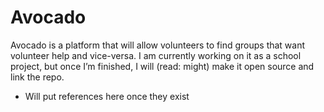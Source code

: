 # Avocado
Avocado is a platform that will allow volunteers to find groups that want volunteer help and vice-versa. I am currently working on it as a school project, but once I’m finished, I will (read: might) make it open source and link the repo.
- Will put references here once they exist